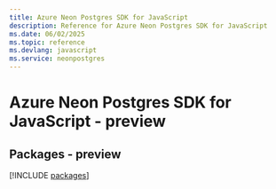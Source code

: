 ```yaml
---
title: Azure Neon Postgres SDK for JavaScript
description: Reference for Azure Neon Postgres SDK for JavaScript
ms.date: 06/02/2025
ms.topic: reference
ms.devlang: javascript
ms.service: neonpostgres
---
```

# Azure Neon Postgres SDK for JavaScript - preview
## Packages - preview
[!INCLUDE [packages](neon-postgres-index.md)]
